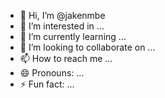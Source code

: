 - 👋 Hi, I’m @jakenmbe
- 👀 I’m interested in ...
- 🌱 I’m currently learning ...
- 💞️ I’m looking to collaborate on ...
- 📫 How to reach me ...
- 😄 Pronouns: ...
- ⚡ Fun fact: ...

<!---
jakenmbe/jakenmbe is a ✨ special ✨ repository because its `README.md` (this file) appears on your GitHub profile.
You can click the Preview link to take a look at your changes.
--->
